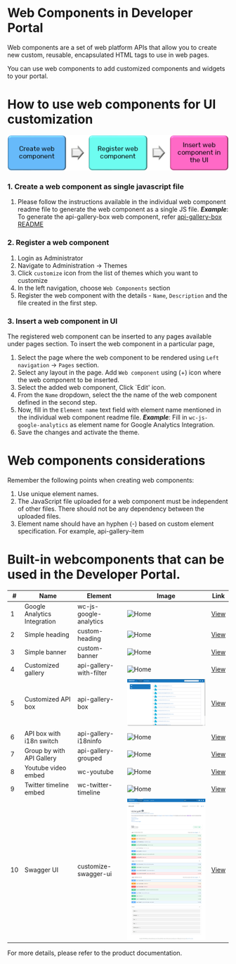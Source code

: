Web Components in Developer Portal 
===========================

Web components are a set of web platform APIs that allow you to create new custom, reusable,
encapsulated HTML tags to use in web pages.

You can use web components to add customized components and widgets to your portal.

How to use web components for UI customization
============================================
![img.png](workflow.png)

### 1. Create a web component as single javascript file

   1. Please follow the instructions available in the individual web component readme file to generate the web component as a single JS file.
      ***Example***: To generate the api-gallery-box web component, refer [api-gallery-box README](api-gallery-box/README.md)
   

### 2. Register a web component

   1. Login as Administrator
   2. Navigate to Administration -> Themes
   3. Click `customize` icon from the list of themes which you want to customize
   4. In the left navigation, choose `Web Components` section
   5. Register the web component with the details - `Name`, `Description` and the file created in the first step.

### 3. Insert a web component in UI

The registered web component can be inserted to any pages available under pages section. To insert the web component in a particular page,

   1. Select the page where the web component to be rendered using `Left navigation` -> `Pages` section.
   2. Select any layout in the page. Add `Web component` using (+) icon where the web component to be inserted.
   3. Select the added web component, Click `Edit' icon. 
   4. From the `Name` dropdown, select the the name of the web component defined in the second step. 
   5. Now, fill in the `Element name` text field with element name mentioned in the individual web component readme file.
      ***Example***: Fill in `wc-js-google-analytics` as element name for Google Analytics Integration.
   6. Save the changes and activate the theme.

Web components considerations
=============================

Remember the following points when creating web components:
   1. Use unique element names.
   2. The JavaScript file uploaded for a web component must be independent of other files. There should not be any dependency between the uploaded files.
   3. Element name should have an hyphen (-) based on custom element specification. For example, api-gallery-item

Built-in webcomponents that can be used in the Developer Portal.
==================================================================

| # | Name |  Element | Image      | Link |
|---| ---- | -------- |----------- | ---- |
| 1 | Google Analytics Integration | wc-js-google-analytics | ![Home](google-analytics/showcase.png) | [View](https://github.com/SoftwareAG/webmethods-developer-portal/raw/main/samples/web-components/google-analytics/src/js/google-analytics.js) |
| 2 | Simple heading | custom-heading | ![Home](heading/showcase.png) | [View](https://github.com/SoftwareAG/webmethods-developer-portal/tree/main/samples/web-components/heading) |
| 3 | Simple banner  | custom-banner | ![Home](banner/showcase.png) | [View](https://github.com/SoftwareAG/webmethods-developer-portal/tree/main/samples/web-components/banner) |
| 4 | Customized gallery  | api-gallery-with-filter | ![Home](api-gallery-with-filter/showcase.png) | [View](https://github.com/SoftwareAG/webmethods-developer-portal/tree/main/samples/web-components/api-gallery-with-filter) |
| 5 | Customized API box  | api-gallery-box | ![Home](api-gallery-box/showcase.png) | [View](https://github.com/SoftwareAG/webmethods-developer-portal/tree/main/samples/web-components/api-gallery-box) |
| 6 | API box with i18n switch  | api-gallery-i18ninfo | ![Home](api-gallery-i18n/sample.png) | [View](https://github.com/SoftwareAG/webmethods-developer-portal/tree/main/samples/web-components/api-gallery-i18n) |
| 7 | Group by with API Gallery  | api-gallery-grouped | ![Home](api-gallery-grouped/showcase.jpg) | [View](https://github.com/SoftwareAG/webmethods-developer-portal/tree/main/samples/web-components/api-gallery-grouped) |
| 8 | Youtube video embed  | wc-youtube | ![Home](youtube-video/showcase.png) | [View](https://github.com/SoftwareAG/webmethods-developer-portal/tree/main/samples/web-components/youtube-video) |
| 9 | Twitter timeline embed  | wc-twitter-timeline | ![Home](twitter-timeline/showcase.png) | [View](https://github.com/SoftwareAG/webmethods-developer-portal/tree/main/samples/web-components/twitter-timeline) |
| 10 | Swagger UI | customize-swagger-ui | ![API details page](swagger-ui/showcase.png) | [View](https://github.com/school-coder/webmethods-developer-portal/tree/main/samples/web-components/swagger-ui) |

For more details, please refer to the product documentation.
